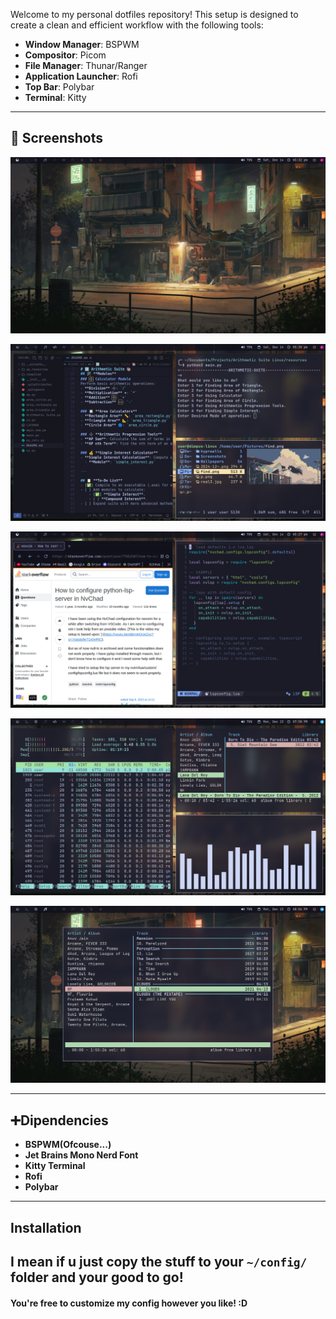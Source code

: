 
Welcome to my personal dotfiles repository! This setup is designed to create a clean and efficient workflow with the following tools:

- **Window Manager**: BSPWM
- **Compositor**: Picom
- **File Manager**: Thunar/Ranger
- **Application Launcher**: Rofi
- **Top Bar**: Polybar
- **Terminal**: Kitty

---

## 📸 Screenshots

![Desktop](./desktop.png)

![Terminal ](./term.png)

![Tiling Preview 1](./tiled.png)

![Tiling Preview 2](./2.png)

![Tilling Preview 3](./3.png)

---

## ➕Dipendencies                       
- **BSPWM(Ofcouse...)**
- **Jet Brains Mono Nerd Font**
- **Kitty Terminal**
- **Rofi**
- **Polybar**
---
## Installation

I mean if u just copy the stuff to your ```~/config/``` folder and your good to go!
---
#### You're free to customize my config however you like! :D


